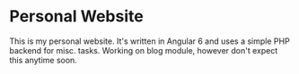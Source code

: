 # Personal Website

This is my personal website. It's written in Angular 6 and uses a simple PHP backend for misc. tasks.
Working on blog module, however don't expect this anytime soon.
